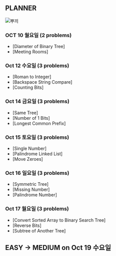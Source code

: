 ## PLANNER

![뿌끼](https://storage.googleapis.com/pukkukim/KakaoTalk_Image_2022-10-03-22-19-10.jpeg)

### OCT 10 월요일 (2 problems)
- [Diameter of Binary Tree]
- [Meeting Rooms]

### Oct 12 수요일 (3 problems)
- [Roman to Integer]
- [Backspace String Compare]
- [Counting Bits]

### Oct 14 금요일 (3 problems)
- [Same Tree]
- [Number of 1 Bits]
- [Longest Common Prefix]

### Oct 15 토요일 (3 problems)
- [Single Number]
- [Palindrome Linked List]
- [Move Zeroes]

### Oct 16 일요일 (3 problems)
- [Symmetric Tree]
- [Missing Number]
- [Palindrome Number]

### Oct 17 월요일 (3 problems)
- [Convert Sorted Array to Binary Search Tree]
- [Reverse Bits]
- [Subtree of Another Tree]

## EASY -> MEDIUM on Oct 19 수요일